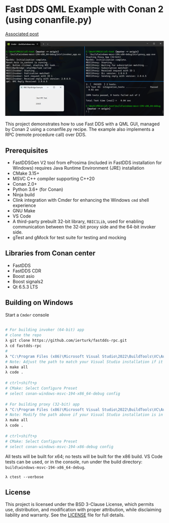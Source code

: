 # Fast DDS QML Example with Conan 2 (using conanfile.py)

[Associated post](https://erturk.me/projects/fastdds-conan-rpc/)

![The app](docs/images/fastdds-conan-rpc.png)

This project demonstrates how to use Fast DDS with a QML GUI, managed by Conan 2 using a conanfile.py recipe. The example also implements a RPC (remote procedure call) over DDS.

## Prerequisites
- FastDDSGen V2 tool from eProsima (included in FastDDS installation for Windows) requires Java Runtime Environment (JRE) installation
- CMake 3.15+
- MSVC C++ compiler supporting C++20
- Conan 2.0+
- Python 3.6+ (for Conan)
- Ninja build
- Clink integration with Cmder for enhancing the Windows `cmd` shell experience
- GNU Make
- VS Code
- A third-party prebuilt 32-bit library, `RBIC1Lib`, used for enabling communication between the 32-bit proxy side and the 64-bit invoker side.
- gTest and gMock for test suite for testing and mocking
## Libraries from Conan center
- FastDDS
- FastDDS CDR
- Boost asio
- Boost signals2
- Qt 6.5.3 LTS

## Building on Windows
Start a `Cmder` console
```bash

# For building invoker (64-bit) app
# clone the repo
λ git clone https://github.com/ierturk/fastdds-rpc.git
λ cd fastdds-rpc
#
λ "C:\Program Files (x86)\Microsoft Visual Studio\2022\BuildTools\VC\Auxiliary\Build\vcvarsall.bat" x64
# Note: Adjust the path to match your Visual Studio installation if it differs.
λ make all
λ code .

# ctrl+shift+p
# CMake: Select Configure Preset
# select conan-windows-msvc-194-x86_64-debug config

# For building proxy (32-bit) app
λ "C:\Program Files (x86)\Microsoft Visual Studio\2022\BuildTools\VC\Auxiliary\Build\vcvarsall.bat" x86
# Note: Modify the path above if your Visual Studio installation is in a different location.
λ make all
λ code .

# ctrl+shift+p
# CMake: Select Configure Preset
# select conan-windows-msvc-194-x86-debug config
```
All tests will be built for x64; no tests will be built for the x86 build. VS Code tests can be used, or in the console, run under the build directory: `build\windows-msvc-194-x86_64-debug`.
```
λ ctest --verbose
```
## License
This project is licensed under the BSD 3-Clause License, which permits use, distribution, and modification with proper attribution, while disclaiming liability and warranty. See the [LICENSE](./LICENSE) file for full details.